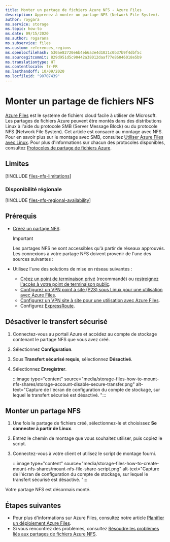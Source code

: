 ```yaml
---
title: Monter un partage de fichiers Azure NFS - Azure Files
description: Apprenez à monter un partage NFS (Network File System).
author: roygara
ms.service: storage
ms.topic: how-to
ms.date: 09/15/2020
ms.author: rogarana
ms.subservice: files
ms.custom: references_regions
ms.openlocfilehash: 530ae82720e6b4eb6a3e4d1021c0b37b9f4dbf5c
ms.sourcegitcommit: 829d951d5c90442a38012daaf77e86046018e5b9
ms.translationtype: HT
ms.contentlocale: fr-FR
ms.lasthandoff: 10/09/2020
ms.locfileid: "90707439"
---
```

# <a name="how-to-mount-an-nfs-file-share"></a>Monter un partage de fichiers NFS

[Azure Files](storage-files-introduction.md) est le système de fichiers cloud facile à utiliser de Microsoft. Les partages de fichiers Azure peuvent être montés dans des distributions Linux à l'aide du protocole SMB (Server Message Block) ou du protocole NFS (Network File System). Cet article est consacré au montage avec NFS. Pour en savoir plus sur le montage avec SMB, consultez [Utiliser Azure Files avec Linux](storage-how-to-use-files-linux.md). Pour plus d'informations sur chacun des protocoles disponibles, consultez [Protocoles de partage de fichiers Azure](storage-files-compare-protocols.md).

## <a name="limitations"></a>Limites

[!INCLUDE [files-nfs-limitations](../../../includes/files-nfs-limitations.md)]

### <a name="regional-availability"></a>Disponibilité régionale

[!INCLUDE [files-nfs-regional-availability](../../../includes/files-nfs-regional-availability.md)]

## <a name="prerequisites"></a>Prérequis

- [Créez un partage NFS](storage-files-how-to-create-nfs-shares.md).

    > [!IMPORTANT]
    > Les partages NFS ne sont accessibles qu'à partir de réseaux approuvés. Les connexions à votre partage NFS doivent provenir de l'une des sources suivantes :

- Utilisez l'une des solutions de mise en réseau suivantes :
    - [Créez un point de terminaison privé](storage-files-networking-endpoints.md#create-a-private-endpoint) (recommandé) ou [restreignez l'accès à votre point de terminaison public](storage-files-networking-endpoints.md#restrict-public-endpoint-access).
    - [Configurez un VPN point à site (P2S) sous Linux pour une utilisation avec Azure Files](storage-files-configure-p2s-vpn-linux.md).
    - [Configurez un VPN site à site pour une utilisation avec Azure Files](storage-files-configure-s2s-vpn.md).
    - Configurez [ExpressRoute](../../expressroute/expressroute-introduction.md).

## <a name="disable-secure-transfer"></a>Désactiver le transfert sécurisé

1. Connectez-vous au portail Azure et accédez au compte de stockage contenant le partage NFS que vous avez créé.
1. Sélectionnez **Configuration**.
1. Sous **Transfert sécurisé requis**, sélectionnez **Désactivé**.
1. Sélectionnez **Enregistrer**.

    :::image type="content" source="media/storage-files-how-to-mount-nfs-shares/storage-account-disable-secure-transfer.png" alt-text="Capture de l'écran de configuration du compte de stockage, sur lequel le transfert sécurisé est désactivé. ":::

## <a name="mount-an-nfs-share"></a>Monter un partage NFS

1. Une fois le partage de fichiers créé, sélectionnez-le et choisissez **Se connecter à partir de Linux**.
1. Entrez le chemin de montage que vous souhaitez utiliser, puis copiez le script.
1. Connectez-vous à votre client et utilisez le script de montage fourni.

    :::image type="content" source="media/storage-files-how-to-create-mount-nfs-shares/mount-nfs-file-share-script.png" alt-text="Capture de l'écran de configuration du compte de stockage, sur lequel le transfert sécurisé est désactivé. ":::

Votre partage NFS est désormais monté.

## <a name="next-steps"></a>Étapes suivantes

- Pour plus d'informations sur Azure Files, consultez notre article [Planifier un déploiement Azure Files](storage-files-planning.md).
- Si vous rencontrez des problèmes, consultez [Résoudre les problèmes liés aux partages de fichiers Azure NFS](storage-troubleshooting-files-nfs.md).